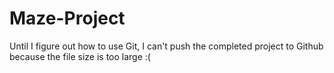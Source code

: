 # Maze-Project

Until I figure out how to use Git, I can't push the completed project to Github because the file size is too large :(
